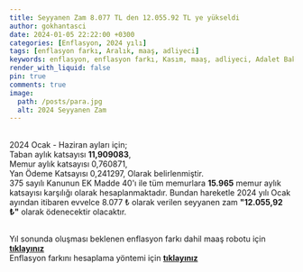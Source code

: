 ```yaml
---
title: Seyyanen Zam 8.077 TL den 12.055.92 TL ye yükseldi
author: gokhantasci
date: 2024-01-05 22:22:00 +0300
categories: [Enflasyon, 2024 yılı]
tags: [enflasyon farkı, Aralık, maaş, adliyeci]
keywords: enflasyon, enflasyon farkı, Kasım, maaş, adliyeci, Adalet Bakanlığı
render_with_liquid: false
pin: true
comments: true
image:
  path: /posts/para.jpg
  alt: 2024 Seyyanen Zam
---
```


<br>2024 Ocak - Haziran ayları için;
<br>Taban aylık katsayısı **11,909083**,
<br>Memur aylık katsayısı 0,760871,
<br>Yan Ödeme Katsayısı 0,241297,
Olarak belirlenmiştir. 
<br>375 sayılı Kanunun EK Madde 40'ı ile tüm memurlara **15.965** memur aylık katsayısı karşılığı olarak hesaplanmaktadır. Bundan hareketle 2024 yılı Ocak ayından itibaren evvelce 8.077 ₺ olarak verilen seyyanen zam  **"12.055,92 ₺"** olarak ödenecektir olacaktır.


<br>Yıl sonunda oluşması beklenen enflasyon farkı dahil maaş robotu için [**tıklayınız**](https://adliyeci.com.tr/maasyeni/) 
<br>Enflasyon farkını hesaplama yöntemi için [**tıklayınız**](https://adliyeci.com.tr/enflasyonfarki/) 
